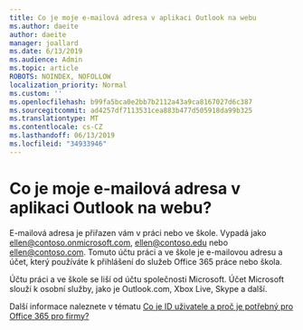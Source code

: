 ```yaml
---
title: Co je moje e-mailová adresa v aplikaci Outlook na webu
ms.author: daeite
author: daeite
manager: joallard
ms.date: 6/13/2019
ms.audience: Admin
ms.topic: article
ROBOTS: NOINDEX, NOFOLLOW
localization_priority: Normal
ms.custom: ''
ms.openlocfilehash: b99fa5bca0e2bb7b2112a43a9ca8167027d6c387
ms.sourcegitcommit: ad4257df7113531cea883b477d505918da99b325
ms.translationtype: MT
ms.contentlocale: cs-CZ
ms.lasthandoff: 06/13/2019
ms.locfileid: "34933946"
---
```

# <a name="what-is-my-email-address-in-outlook-on-the-web"></a>Co je moje e-mailová adresa v aplikaci Outlook na webu?

E-mailová adresa je přiřazen vám v práci nebo ve škole. Vypadá jako ellen@contoso.onmicrosoft.com, ellen@contoso.edu nebo ellen@contoso.com. Tomuto účtu práci a ve škole je e-mailovou adresu a účet, který používáte k přihlášení do služeb Office 365 práce nebo škola.

Účtu práci a ve škole se liší od účtu společnosti Microsoft. Účet Microsoft slouží k osobní služby, jako je Outlook.com, Xbox Live, Skype a další.

Další informace naleznete v tématu [Co je ID uživatele a proč je potřebný pro Office 365 pro firmy?](https://support.office.com/article/37da662b-5da6-4b56-a091-2731b2ecc8b4)